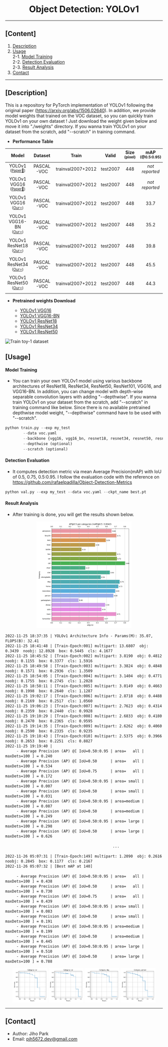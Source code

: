 # <div align="center">Object Detection: YOLOv1</div>

---

## [Content]
1. [Description](#description)   
2. [Usage](#usage)  
2-1. [Model Training](#model-training)  
2-2. [Detection Evaluation](#detection-evaluation)  
2-3. [Result Analysis](#result-analysis)  
3. [Contact](#contact)   

---

## [Description]

This is a repository for PyTorch implementation of YOLOv1 following the original paper (https://arxiv.org/abs/1506.02640). 
In addition, we provide model weights that trained on the VOC dataset, so you can quickly train YOLOv1 on your own dataset ! Just download the weight given below and move it into "./weights" directory. If you wanna train YOLOv1 on your dataset from the scratch, add "--scratch" in training command.


 - **Performance Table**

| Model | Dataset | Train | Valid | Size<br><sup>(pixel) | mAP<br><sup>(@0.5:0.95) | mAP<br><sup>(@0.5) | Params<br><sup>(M) | FLOPs<br><sup>(B) |
| :---: | :---: | :---: | :---: | :---: | :---: | :---: | :---: | :---: | 
| YOLOv1<br><sup>(<u>Paper:page_with_curl:</u>)</br> | PASCAL-VOC | trainval2007+2012 | test2007 | 448 | *not reported* | 63.4 | *not reported* | 40.16 |
| YOLOv1 VGG16<br><sup>(<u>Paper:page_with_curl:</u>)</br> | PASCAL-VOC | trainval2007+2012 | test2007 | 448 | *not reported* | 66.4 | *not reported* | *not reported* |
| YOLOv1 VGG16<br><sup>(<u>Our:star:</u>)</br> | PASCAL-VOC | trainval2007+2012 | test2007 | 448 | 33.7 | 66.1 | 25.49 | 127.00 |
| YOLOv1 VGG16-BN<br><sup>(<u>Our:star:</u>)</br> | PASCAL-VOC | trainval2007+2012 | test2007 | 448 | 35.2 | 67.9 | 25.49 | 127.43 |
| YOLOv1 ResNet18<br><sup>(<u>Our:star:</u>)</br> | PASCAL-VOC | trainval2007+2012 | test2007 | 448 | 39.8 | 69.1 | 21.95 | 18.81 |
| YOLOv1 ResNet34<br><sup>(<u>Our:star:</u>)</br> | PASCAL-VOC | trainval2007+2012 | test2007 | 448 | 45.5 | 73.7 | 32.06 | 29.01 |
| YOLOv1 ResNet50<br><sup>(<u>Our:star:</u>)</br> | PASCAL-VOC | trainval2007+2012 | test2007 | 448 | 44.3 | 74.7 | 35.06 | 37.58 |


 - **Pretrained weights Download**

	- [YOLOv1 VGG16](https://drive.google.com/file/d/1Lqfya69RJvCFQCPR797J_Sf1NYJ8s0PJ/view?usp=share_link)
	- [YOLOv1 VGG16-BN](https://drive.google.com/file/d/1cjNsdLymtUdDLaBM7F1SsGXHhJZsf5pJ/view?usp=share_link)
	- [YOLOv1 ResNet18](https://drive.google.com/file/d/1evjGazX23bA_Mg6G6mxE5Rb11D7659Xd/view?usp=share_link)
	- [YOLOv1 ResNet34](https://drive.google.com/file/d/1y4AzHZpZEWQI4jjDwqSqvtIEIRznA9aB/view?usp=share_link)
	- [YOLOv1 ResNet50](https://drive.google.com/file/d/1Gpp206gR6xjerDrAFEwjqWFcUxOqtbaD/view?usp=share_link)



![Train toy-1 dataset](./asset/toy_result.gif)


## [Usage]

#### Model Training 
 - You can train your own YOLOv1 model using various backbone architectures of ResNet18, ResNet34, ResNet50, ResNet101, VGG16, and VGG16-BN. In addition, you can change model with depth-wise separable convolution layers with adding "--depthwise".  If you wanna train YOLOv1 on your dataset from the scratch, add "--scratch" in training command like below. Since there is no available pretrained depthwise model weight, "--depthwise" command have to be used with "--scratch".  

```python
python train.py --exp my_test 
		--data voc.yaml 
		--backbone {vgg16, vgg16_bn, resnet18, resnet34, resnet50, resnet101}
		--depthwise (optional)
		--scratch (optional)
```


#### Detection Evaluation
 - It computes detection metric via mean Average Precision(mAP) with IoU of 0.5, 0.75, 0.5:0.95. I follow the evaluation code with the reference on https://github.com/rafaelpadilla/Object-Detection-Metrics

```python
python val.py --exp my_test --data voc.yaml --ckpt_name best.pt
```


#### Result Analysis
 - After training is done, you will get the results shown below.

<div align="center">

  <a href=""><img src=./asset/figure-AP_EP150.png width="60%" /></a>

</div>


```log
2022-11-25 18:37:35 | YOLOv1 Architecture Info - Params(M): 35.07, FLOPS(B): 32.41
2022-11-25 18:41:48 | [Train-Epoch:001] multipart: 13.6807  obj: 0.3439  noobj: 12.8928  box: 0.5445  cls: 4.1677  
2022-11-25 18:45:52 | [Train-Epoch:002] multipart: 3.8190  obj: 0.4812  noobj: 0.1155  box: 0.3377  cls: 1.5916  
2022-11-25 18:49:58 | [Train-Epoch:003] multipart: 3.3824  obj: 0.4848  noobj: 0.1571  box: 0.2936  cls: 1.3509  
2022-11-25 18:54:05 | [Train-Epoch:004] multipart: 3.1404  obj: 0.4771  noobj: 0.1755  box: 0.2745  cls: 1.2028  
2022-11-25 18:58:11 | [Train-Epoch:005] multipart: 3.0149  obj: 0.4663  noobj: 0.1998  box: 0.2640  cls: 1.1287  
2022-11-25 19:02:17 | [Train-Epoch:006] multipart: 2.8718  obj: 0.4488  noobj: 0.2169  box: 0.2517  cls: 1.0560  
2022-11-25 19:06:23 | [Train-Epoch:007] multipart: 2.7623  obj: 0.4314  noobj: 0.2359  box: 0.2440  cls: 0.9928  
2022-11-25 19:10:29 | [Train-Epoch:008] multipart: 2.6833  obj: 0.4180  noobj: 0.2470  box: 0.2365  cls: 0.9595  
2022-11-25 19:14:35 | [Train-Epoch:009] multipart: 2.6262  obj: 0.4060  noobj: 0.2590  box: 0.2335  cls: 0.9235  
2022-11-25 19:18:43 | [Train-Epoch:010] multipart: 2.5375  obj: 0.3966  noobj: 0.2653  box: 0.2251  cls: 0.8827  
2022-11-25 19:19:40 | 
	 - Average Precision (AP) @[ IoU=0.50:0.95 | area=   all | maxDets=100 ] = 0.240
	 - Average Precision (AP) @[ IoU=0.50      | area=   all | maxDets=100 ] = 0.534
	 - Average Precision (AP) @[ IoU=0.75      | area=   all | maxDets=100 ] = 0.172
	 - Average Precision (AP) @[ IoU=0.50:0.95 | area= small | maxDets=100 ] = 0.007
	 - Average Precision (AP) @[ IoU=0.50      | area= small | maxDets=100 ] = 0.031
	 - Average Precision (AP) @[ IoU=0.50:0.95 | area=medium | maxDets=100 ] = 0.087
	 - Average Precision (AP) @[ IoU=0.50      | area=medium | maxDets=100 ] = 0.249
	 - Average Precision (AP) @[ IoU=0.50:0.95 | area= large | maxDets=100 ] = 0.298
	 - Average Precision (AP) @[ IoU=0.50      | area= large | maxDets=100 ] = 0.626

                                                ...

2022-11-26 05:07:31 | [Train-Epoch:149] multipart: 1.2090  obj: 0.2616  noobj: 0.2845  box: 0.1177  cls: 0.2167  
2022-11-26 05:07:32 | [Best mAP at 140]

	 - Average Precision (AP) @[ IoU=0.50:0.95 | area=   all | maxDets=100 ] = 0.438
	 - Average Precision (AP) @[ IoU=0.50      | area=   all | maxDets=100 ] = 0.730
	 - Average Precision (AP) @[ IoU=0.75      | area=   all | maxDets=100 ] = 0.439
	 - Average Precision (AP) @[ IoU=0.50:0.95 | area= small | maxDets=100 ] = 0.083
	 - Average Precision (AP) @[ IoU=0.50      | area= small | maxDets=100 ] = 0.191
	 - Average Precision (AP) @[ IoU=0.50:0.95 | area=medium | maxDets=100 ] = 0.199
	 - Average Precision (AP) @[ IoU=0.50      | area=medium | maxDets=100 ] = 0.445
	 - Average Precision (AP) @[ IoU=0.50:0.95 | area= large | maxDets=100 ] = 0.510
	 - Average Precision (AP) @[ IoU=0.50      | area= large | maxDets=100 ] = 0.788
```


<div align="center">

<a href=""><img src=./asset/car.png width="22%" /></a> <a href=""><img src=./asset/cat.png width="22%" /></a> <a href=""><img src=./asset/dog.png width="22%" /></a> <a href=""><img src=./asset/person.png width="22%" /></a>

</div>


---
## [Contact]
- Author: Jiho Park  
- Email: pjh5672.dev@gmail.com  